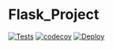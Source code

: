 # Flask_Project

[![Tests](https://github.com/sirtimrod/Flask_Project/actions/workflows/app_test.yml/badge.svg?branch=develop)](https://github.com/sirtimrod/Flask_Project/actions/workflows/app_test.yml)
[![codecov](https://codecov.io/gh/sirtimrod/Flask_Project/branch/develop/graph/badge.svg?token=PU5HT49ORM)](https://codecov.io/gh/sirtimrod/Flask_Project)
[![Deploy](https://www.herokucdn.com/deploy/button.svg?branch=develop)](https://heroku.com/deploy?https://github.com/sirtimrod/Flask_Project/tree/develop)